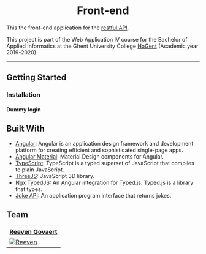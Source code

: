 <h1 align="center">Front-end</h1>


This the front-end application for the [restful API](https://github.com/Web-IV/1920-b1-be-reeveng).

This project is part of the Web Application IV course for the Bachelor of Applied Informatics at the Ghent University College [HoGent](https://www.hogent.be/en/) (Academic year 2019-2020).

---

## Getting Started

### Installation

#### Dummy login

## Built With

- [Angular](https://angular.io): Angular is an application design framework and development platform for creating efficient and sophisticated single-page apps.
- [Angular Material](https://material.angular.io): Material Design components for Angular.
- [TypeScript](https://www.typescriptlang.org): TypeScript is a typed superset of JavaScript that compiles to plain JavaScript.
- [ThreeJS](https://threejs.org): JavaScript 3D library.
- [Ngx TypedJS](https://github.com/thevladeffect/ngx-typed-js): An Angular integration for Typed.js. Typed.js is a library that types.
- [Joke API](http://www.official-joke-api.appspot.com): An application program interface that returns jokes.

## Team
| <a href="https://github.com/reeveng" target="_blank">**Reeven Govaert**</a> | 
| --- | 
| [![Reeven](https://avatars3.githubusercontent.com/u/36441093?s=200)](https://github.com/reeveng)|
